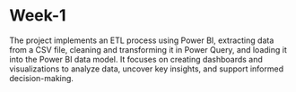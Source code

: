 # Week-1
The project implements an ETL process using Power BI, extracting data from a CSV file, cleaning and transforming it in Power Query, and loading it into the Power BI data model. It focuses on creating dashboards and visualizations to analyze data, uncover key insights, and support informed decision-making.
